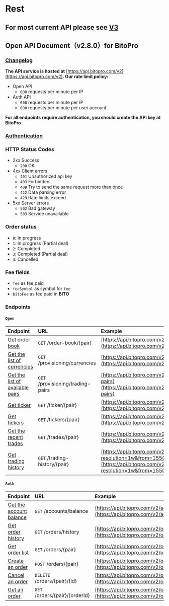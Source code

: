 # Rest

## For most current API please see [V3](../../v3-1/rest-1/rest.md)

## Open API Document（v2.8.0）for BitoPro

### [Changelog](changelog.md)

**The API service is hosted at** [https://api.bitopro.com/v2](https://api.bitopro.com/v2)**. Our rate limit policy:**

* Open API
  * `600` requests per minute per IP
* Auth API
  * `600` requests per minute per IP
  * `600` requests per minute per user account

**For all endpoints require authentication, you should create the API key at BitoPro**

### [Authentication](authentication.md)

### HTTP Status Codes

* 2xx Success
  * `200` OK
* 4xx Client errors
  * `401` Unauthorized api key
  * `403` Forbidden
  * `409` Try to send the same request more than once
  * `422` Data parsing error
  * `429` Rate limits exceed
* 5xx Server errors
  * `502` Bad gateway
  * `503` Service unavailable

### Order status

* `0`: In progress
* `1`: In progress \(Partial deal\)
* `2`: Completed
* `3`: Completed \(Partial deal\)
* `4`: Cancelled

### Fee fields

* `fee` as fee paid
* `feeSymbol` as symbol for `fee`
* `bitoFee` as fee paid in **BITO**

### Endpoints

#### `Open`

| Endpoint | URL | Example |
| :--- | :--- | :--- |
| [Get order book](open/order-book.md) | `GET` /order-book/{pair} | [https://api.bitopro.com/v2/order-book/bito\_twd](https://api.bitopro.com/v2/order-book/bito_twd) |
| [Get the list of currencies](open/currencies.md) | `GET` /provisioning/currencies | [https://api.bitopro.com/v2/provisioning/currencies](https://api.bitopro.com/v2/provisioning/currencies) |
| [Get the list of available pairs](open/trading-pairs.md) | `GET` /provisioning/trading-pairs | [https://api.bitopro.com/v2/provisioning/trading-pairs](https://api.bitopro.com/v2/provisioning/trading-pairs) |
| [Get ticker](open/ticker.md) | `GET` /ticker/{pair} | [https://api.bitopro.com/v2/ticker/bito\_twd](https://api.bitopro.com/v2/ticker/bito_twd) |
| [Get tickers](open/tickers.md) | `GET` /tickers/{pair} | [https://api.bitopro.com/v2/tickers](https://api.bitopro.com/v2/tickers) |
| [Get the recent trades](open/trades.md) | `GET` /trades/{pair} | [https://api.bitopro.com/v2/trades/bito\_twd](https://api.bitopro.com/v2/trades/bito_twd) |
| [Get trading history](open/trading-history.md) | `GET` /trading-history/{pair} | [https://api.bitopro.com/v2/trading-history/btc\_twd?resolution=1w&from=1550822974&to=1566375034](https://api.bitopro.com/v2/trading-history/btc_twd?resolution=1w&from=1550822974&to=1566375034) |

#### `Auth`

| Endpoint | URL | Example |
| :--- | :--- | :--- |
| [Get the account balance](auth/account-balance.md) | `GET` /accounts/balance | [https://api.bitopro.com/v2/accounts/balance](https://api.bitopro.com/v2/accounts/balance) |
| [Get order history](auth/history.md) | `GET` /orders/history | [https://api.bitopro.com/v2/orders/history](https://api.bitopro.com/v2/orders/history) |
| [Get order list](auth/order-list.md) | `GET` /orders/{pair} | [https://api.bitopro.com/v2/orders/bito\_twd](https://api.bitopro.com/v2/orders/bito_twd) |
| [Create an order](auth/create-order.md) | `POST` /orders/{pair} | [https://api.bitopro.com/v2/orders/bito\_twd](https://api.bitopro.com/v2/orders/bito_twd) |
| [Cancel an order](auth/cancel-order.md) | `DELETE` /orders/{pair}/{id} | [https://api.bitopro.com/v2/orders/bito\_twd/123456789](https://api.bitopro.com/v2/orders/bito_twd/123456789) |
| [Get an order](auth/get-order.md) | `GET` /orders/{pair}/{orderId} | [https://api.bitopro.com/v2/orders/bito\_twd/123456789](https://api.bitopro.com/v2/orders/bito_twd/123456789) |

